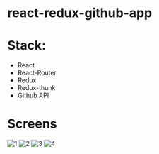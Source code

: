 # react-redux-github-app

# Stack:
* React
* React-Router
* Redux
* Redux-thunk
* Github API

# Screens
![1](https://github.com/kirillshapovalovv/react-redux-github-app/src/screenshots/1.png)
![2](https://github.com/kirillshapovalovv/react-redux-github-app/src/screenshots/2.png)
![3](https://github.com/kirillshapovalovv/react-redux-github-app/src/screenshots/3.png)
![4](https://github.com/kirillshapovalovv/react-redux-github-app/src/screenshots/4.png)
